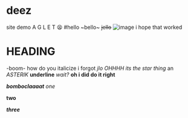 # deez
site demo
A G L E T 
😫 #hello ~bello~ ~~jello~~
![image](https://github.com/leonlelioness/deez/assets/162930759/1ffb52d4-69ad-48e5-9aa0-5d1f4c708d12)
i hope that worked 
# HEADING 
-boom- how do you italicize i forgot *jlo*
*OHHHH its the star thing*
an *ASTERIK*
__underline__
_wait?_ 
__oh i did do it right__

___bomboclaaaat___ 
*one*

**two**


***three***
